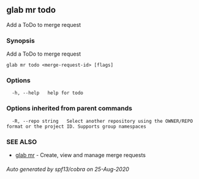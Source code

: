 ## glab mr todo

Add a ToDo to merge request

### Synopsis

Add a ToDo to merge request

```
glab mr todo <merge-request-id> [flags]
```

### Options

```
  -h, --help   help for todo
```

### Options inherited from parent commands

```
  -R, --repo string   Select another repository using the OWNER/REPO format or the project ID. Supports group namespaces
```

### SEE ALSO

* [glab mr](glab_mr.md)	 - Create, view and manage merge requests

###### Auto generated by spf13/cobra on 25-Aug-2020
